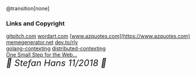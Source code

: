 @transition[none]

### Links and Copyright
[gitpitch.com](https://gitpitch.com/)
[wordart.com](https://wordart.com/)
[www.azquotes.com](https://www.azquotes.com)
[memegenerator.net](https://memegenerator.net)
[dev.to/rly](https://dev.to/rly)
<br>
[golang-contexting](https://github.com/stefanhans/golang-contexting)
[distributed-contexting](https://github.com/stefanhans/distributed-contexting)
<br>
[One Small Step for the Web...](https://medium.com/@timberners_lee/one-small-step-for-the-web-87f92217d085)
<br>
<i style="font-size:24px" class="fa">&#xf1f9; Stefan Hans 11/2018 &#xf25e;</i>



